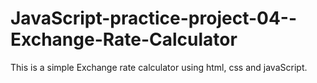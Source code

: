 # JavaScript-practice-project-04--Exchange-Rate-Calculator
This is a simple Exchange rate calculator using html, css and javaScript.
